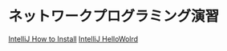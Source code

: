 # ネットワークプログラミング演習
[IntelliJ How to Install](./docs/intellij_install.md)
[IntelliJ HelloWolrd](./docs/intellij_install.md)
